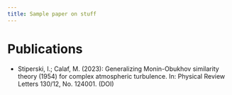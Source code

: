 ```yaml
---
title: Sample paper on stuff
---
```


# Publications

-   Stiperski, I.; Calaf, M. (2023): Generalizing Monin-Obukhov similarity theory (1954) for complex atmospheric turbulence.
    In: Physical Review Letters 130/12, No. 124001. (DOI)
